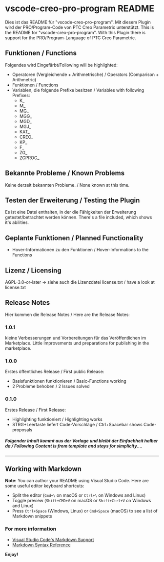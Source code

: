 # vscode-creo-pro-program README

Dies ist das README für "vscode-creo-pro-program". Mit diesem Plugin wird der PRO/Program-Code von PTC Creo Parametric unterstützt.
This is the README for "vscode-creo-pro-program". With this Plugin there is support for the PRO/Program-Language of PTC Creo Parametric.

## Funktionen / Functions

Folgendes wird Eingefärbt/Following will be highlighted:
- Operatoren (Vergleichende + Arithmetrische) / Operators (Comparison + Arithmetric)
- Funktionen / Functions
- Variablen, die folgende Prefixe besitzen / Variables with following Prefixes:
  - K_
  - M_
  - MG_
  - MGG_
  - MGD_
  - MGJ_
  - KAT_
  - CREO_
  - KP_
  - F_
  - ZG_
  - ZGPROG_


## Bekannte Probleme / Known Problems

Keine derzeit bekannten Probleme. / None known at this time.

## Testen der Erweiterung / Testing the Plugin

Es ist eine Datei enthalten, in der die Fähigkeiten der Erweiterung getestet/betrachtet werden können.
There's a file included, which shows it's abilities.

## Geplante Funktionen / Planned Functionality

  - Hover-Informationen zu den Funktionen / Hover-Informations to the Functions

## Lizenz / Licensing
AGPL-3.0-or-later -> siehe auch die Lizenzdatei license.txt / have a look at license.txt

## Release Notes

Hier kommen die Release Notes / Here are the Release Notes:

### 1.0.1

kleine Verbesserungen und Vorbereitungen für das Veröffentlichen im Marketplace.
Little Improvements und preparations for publishing in the marketplace.

### 1.0.0
Erstes öffentliches Release / First public Release:
  - Basisfunktionen funktionieren / Basic-Functions working
  - 2 Probleme behoben / 2 Issues solved

### 0.1.0

Erstes Release /  First Release:
  - Highlighting funktioniert / Highlighting works
  - STRG+Leertaste liefert Code-Vorschläge / Ctrl+Spacebar shows Code-proposals



##### Folgender Inhalt kommt aus der Vorlage und bleibt der Einfachheit halber da / Following Content is from template and stays for simplicity....
-----------------------------------------------------------------------------------------------------------

## Working with Markdown

**Note:** You can author your README using Visual Studio Code.  Here are some useful editor keyboard shortcuts:

* Split the editor (`Cmd+\` on macOS or `Ctrl+\` on Windows and Linux)
* Toggle preview (`Shift+CMD+V` on macOS or `Shift+Ctrl+V` on Windows and Linux)
* Press `Ctrl+Space` (Windows, Linux) or `Cmd+Space` (macOS) to see a list of Markdown snippets

### For more information

* [Visual Studio Code's Markdown Support](http://code.visualstudio.com/docs/languages/markdown)
* [Markdown Syntax Reference](https://help.github.com/articles/markdown-basics/)

**Enjoy!**
